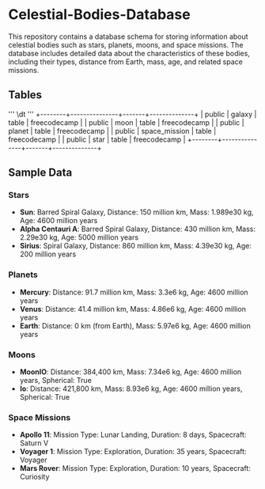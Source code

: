# Celestial-Bodies-Database
This repository contains a database schema for storing information about celestial bodies such as stars, planets, moons, and space missions. The database includes detailed data about the characteristics of these bodies, including their types, distance from Earth, mass, age, and related space missions.
## Tables
'''
\dt 
'''
+--------+---------------+-------+--------------+
| public | galaxy        | table | freecodecamp |
| public | moon          | table | freecodecamp |
| public | planet        | table | freecodecamp |
| public | space_mission | table | freecodecamp |
| public | star          | table | freecodecamp |
+--------+---------------+-------+--------------+

## Sample Data

### Stars
- **Sun**: Barred Spiral Galaxy, Distance: 150 million km, Mass: 1.989e30 kg, Age: 4600 million years
- **Alpha Centauri A**: Barred Spiral Galaxy, Distance: 430 million km, Mass: 2.29e30 kg, Age: 5000 million years
- **Sirius**: Spiral Galaxy, Distance: 860 million km, Mass: 4.39e30 kg, Age: 200 million years

### Planets
- **Mercury**: Distance: 91.7 million km, Mass: 3.3e6 kg, Age: 4600 million years
- **Venus**: Distance: 41.4 million km, Mass: 4.86e6 kg, Age: 4600 million years
- **Earth**: Distance: 0 km (from Earth), Mass: 5.97e6 kg, Age: 4600 million years

### Moons
- **MoonIO**: Distance: 384,400 km, Mass: 7.34e6 kg, Age: 4600 million years, Spherical: True
- **Io**: Distance: 421,800 km, Mass: 8.93e6 kg, Age: 4600 million years, Spherical: True

### Space Missions
- **Apollo 11**: Mission Type: Lunar Landing, Duration: 8 days, Spacecraft: Saturn V
- **Voyager 1**: Mission Type: Exploration, Duration: 35 years, Spacecraft: Voyager
- **Mars Rover**: Mission Type: Exploration, Duration: 10 years, Spacecraft: Curiosity
